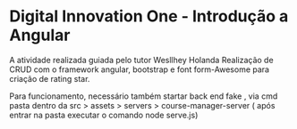 # Digital Innovation One - Introdução a Angular


A atividade realizada guiada pelo tutor Wesllhey Holanda
Realização de CRUD com o framework angular, bootstrap  e font form-Awesome para criação de  rating star.




Para funcionamento, necessário também startar back end fake , via cmd pasta dentro da src > assets > servers > course-manager-server ( após entrar na pasta  executar o comando node serve.js)
